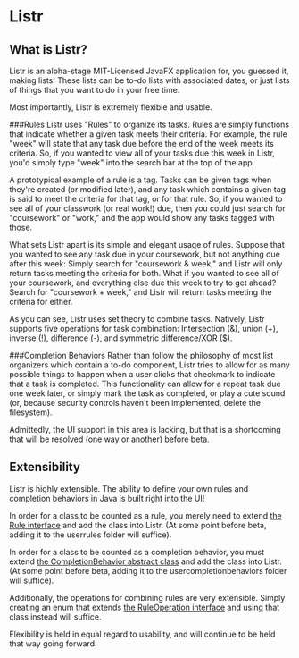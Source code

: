 # Listr
## What is Listr?
Listr is an alpha-stage MIT-Licensed JavaFX application for, you guessed it,
making lists!
These lists can be to-do lists with associated dates, or just lists of things
that you want to do in your free time.

Most importantly, Listr is extremely flexible and usable.

###Rules
Listr uses "Rules" to organize its tasks. Rules are simply functions that
indicate whether a given task meets their criteria. For example, the rule
"week" will state that any task due before the end of the week meets its
criteria. So, if you wanted to view all of your tasks due this week in Listr,
you'd simply type "week" into the search bar at the top of the app.

A prototypical example of a rule is a tag. Tasks can be given tags when
they're  created (or modified later), and any task which contains a given tag
is said to meet the criteria for that tag, or for that rule. So, if you wanted
to see all of your classwork (or real work!) due, then you could just search
for "coursework" or "work," and the app would show any tasks tagged with those.

What sets Listr apart is its simple and elegant usage of rules. Suppose that
you wanted to see any task due in your coursework, but not anything due after
this week: Simply search for "coursework & week," and Listr will only return
tasks meeting the criteria for both. What if you wanted to see all of your
coursework, and everything else due this week to try to get ahead? Search for
"coursework + week," and Listr will return tasks meeting the criteria for either.

As you can see, Listr uses set theory to combine tasks. Natively, Listr
supports five operations for task combination: Intersection (&), union (+),
inverse (!), difference (-), and symmetric difference/XOR ($).

###Completion Behaviors
Rather than follow the philosophy of most list organizers which contain a
to-do component, Listr tries to allow for as many possible things to happen
when a user clicks that checkmark to indicate that a task is completed. This
functionality can allow for a repeat task due one week later, or simply mark
the task as completed, or play a cute sound (or, because security controls
haven't been implemented, delete the filesystem).

Admittedly, the UI support in this area is lacking, but that is a shortcoming
that will be resolved (one way or another) before beta.

## Extensibility
Listr is highly extensible. The ability to define your own rules and completion
behaviors in Java is built right into the UI!

In order for a class to be counted as a rule, you merely need to extend
[the Rule interface](src/main/java/com/natebeckemeyer/projects/listrgui/core/Rule.java)
and add the class into Listr. (At some point before beta, adding it to the
userrules folder will suffice).

In order for a class to be counted as a completion behavior, you must extend
[the CompletionBehavior abstract class](src/main/java/com/natebeckemeyer/projects/listrgui/core/CompletionBehavior.java)
and add the class into Listr. (At some point before beta, adding it to the
usercompletionbehaviors folder will suffice).

Additionally, the operations for combining rules are very extensible. Simply
creating an enum that extends
[the RuleOperation interface](src/main/java/com/natebeckemeyer/projects/listrgui/core/RuleOperation.java)
and using that class instead will suffice.

Flexibility is held in equal regard to usability, and will continue to be
held that way going forward.
